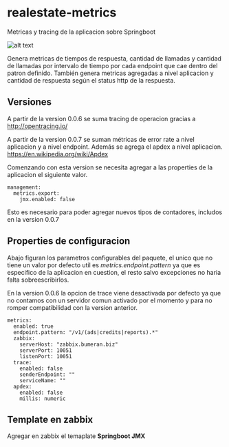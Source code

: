 # realestate-metrics
Metricas y tracing de la aplicacion sobre Springboot

![alt text](https://us.123rf.com/450wm/lenm/lenm1206/lenm120600275/14182604-ilustraci%C3%B3n-mascota-con-una-maestr%C3%ADa-de-cinta.jpg "Logo realestate-metrics")

Genera metricas de tiempos de respuesta, cantidad de llamadas y cantidad de llamadas por intervalo de tiempo por cada endpoint que cae dentro del patron definido.
También genera metricas agregadas a nivel aplicacion y cantidad de respuesta según el status http de la respuesta.

## Versiones

A partir de la version 0.0.6 se suma tracing de operacion gracias a http://opentracing.io/

A partir de la version 0.0.7 se suman métricas de error rate a nivel aplicacion y a nivel endpoint. Además se agrega el apdex a nivel aplicacion. https://en.wikipedia.org/wiki/Apdex 

Comenzando con esta version se necesita agregar a las properties de la aplicacion el siguiente valor.
```
management:
  metrics.export:
    jmx.enabled: false
```
Esto es necesario para poder agregar nuevos tipos de contadores, includos en la version 0.0.7


## Properties de configuracion

Abajo figuran los parametros configurables del paquete, el unico que no tiene un valor por defecto util es *metrics.endpoint.pattern* ya que es especifico de la aplicacion en cuestion, el resto salvo excepciones no haria falta sobreescribirlos.

En la version 0.0.6 la opcion de trace viene desactivada por defecto ya que no contamos con un servidor comun activado por el momento y para no romper compatibilidad con la version anterior.

```
metrics:
  enabled: true
  endpoint.pattern: "/v1/(ads|credits|reports).*"
  zabbix:
    serverHost: "zabbix.bumeran.biz" 
    serverPort: 10051
    listenPort: 10051
  trace:
    enabled: false
    senderEndpoint: ""
    serviceName: ""
  apdex:
    enabled: false
    millis: numeric
```

## Template en zabbix

Agregar en zabbix el temaplate **Springboot JMX**
